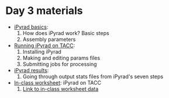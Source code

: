 # Day 3 materials

* [iPyrad basics](https://github.com/eachambers/UNAMtraining/blob/main/Day3/3.1_iPyrad_tutorial.pdf):
  1. How does iPyrad work? Basic steps
  2. Assembly parameters
* [Running iPyrad on TACC](https://github.com/eachambers/UNAMtraining/blob/main/Day3/3.2_iPyrad_howto.pdf):
  1. Installing iPyrad
  2. Making and editing params files
  3. Submitting jobs for processing
* [iPyrad results](https://github.com/eachambers/UNAMtraining/blob/main/Day3/3.3_iPyrad_results.pdf):
  1. Going through output stats files from iPyrad's seven steps
* [In-class worksheet](): iPyrad on TACC
  1. [Link to in-class worksheet data]()
